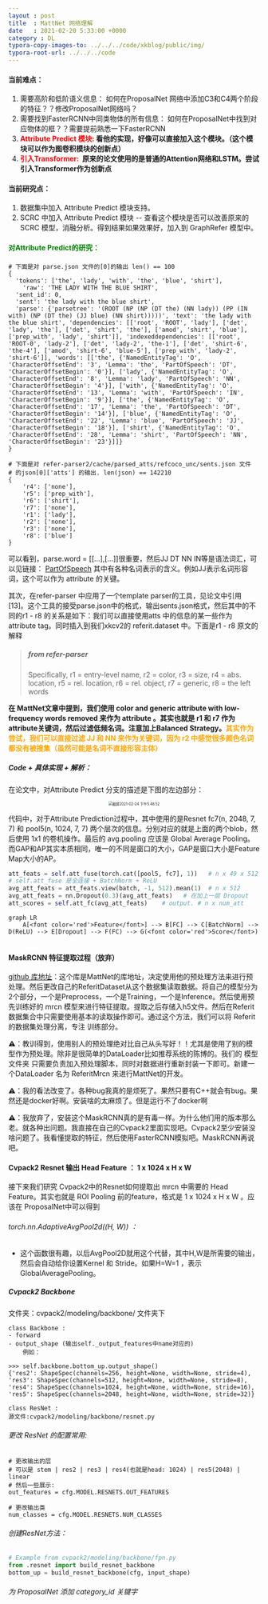 ```yaml
---
layout : post
title  : MattNet 网络理解
date   : 2021-02-20 5:33:00 +0000
category : DL
typora-copy-images-to: ../../../code/xkblog/public/img/
typora-root-url: ../../../code
---
```


#### 当前难点：

1. 需要高阶和低阶语义信息： 如何在ProposalNet 网络中添加C3和C4两个阶段的特征？？修改ProposalNet网络吗？
2. 需要找到FasterRCNN中同类物体的所有信息： 如何在ProposalNet中找到对应物体的框？？需要提前熟悉一下FasterRCNN
3. **<font color='red'>Attribute Predict 模块:</font> 看他的实现，好像可以直接加入这个模块。（这个模块可以作为图卷积模块的创新点）**
4. **<font color='red'>引入Transformer: </font> 原来的论文使用的是普通的Attention网络和LSTM。尝试引入Transformer作为创新点**

#### 当前研究点：

1. 数据集中加入 Attribute Predict 模块支持。
2. SCRC 中加入 Attribute Predict 模块 -- 查看这个模块是否可以改善原来的 SCRC 模型，消融分析。得到结果如果效果好，加入到 GraphRefer 模型中。

#### <font color='green'> 对Attribute Predict的研究：</font>

``` 
# 下面是对 parse.json 文件的[0]的输出 len() == 100
{
  'tokens': ['the', 'lady', 'with', 'the', 'blue', 'shirt'], 
 	'raw': 'THE LADY WITH THE BLUE SHIRT',  
  'sent_id': 0, 
  'sent': 'the lady with the blue shirt',
  'parse': {'parsetree': '(ROOT (NP (NP (DT the) (NN lady)) (PP (IN with) (NP (DT the) (JJ blue) (NN shirt)))))', 'text': 'the lady with the blue shirt', 'dependencies': [['root', 'ROOT', 'lady'], ['det', 'lady', 'the'], ['det', 'shirt', 'the'], ['amod', 'shirt', 'blue'], ['prep_with', 'lady', 'shirt']], 'indexeddependencies': [['root', 'ROOT-0', 'lady-2'], ['det', 'lady-2', 'the-1'], ['det', 'shirt-6', 'the-4'], ['amod', 'shirt-6', 'blue-5'], ['prep_with', 'lady-2', 'shirt-6']], 'words': [['the', {'NamedEntityTag': 'O', 'CharacterOffsetEnd': '3', 'Lemma': 'the', 'PartOfSpeech': 'DT', 'CharacterOffsetBegin': '0'}], ['lady', {'NamedEntityTag': 'O', 'CharacterOffsetEnd': '8', 'Lemma': 'lady', 'PartOfSpeech': 'NN', 'CharacterOffsetBegin': '4'}], ['with', {'NamedEntityTag': 'O', 'CharacterOffsetEnd': '13', 'Lemma': 'with', 'PartOfSpeech': 'IN', 'CharacterOffsetBegin': '9'}], ['the', {'NamedEntityTag': 'O', 'CharacterOffsetEnd': '17', 'Lemma': 'the', 'PartOfSpeech': 'DT', 'CharacterOffsetBegin': '14'}], ['blue', {'NamedEntityTag': 'O', 'CharacterOffsetEnd': '22', 'Lemma': 'blue', 'PartOfSpeech': 'JJ', 'CharacterOffsetBegin': '18'}], ['shirt', {'NamedEntityTag': 'O', 'CharacterOffsetEnd': '28', 'Lemma': 'shirt', 'PartOfSpeech': 'NN', 'CharacterOffsetBegin': '23'}]]}
}
```

```
# 下面是对 refer-parser2/cache/parsed_atts/refcoco_unc/sents.json 文件
# 的json[0]['atts'] 的输出. len(json) == 142210
{
	'r4': ['none'], 
	'r5': ['prep_with'], 
	'r6': ['shirt'], 
	'r7': ['none'], 
	'r1': ['lady'], 
	'r2': ['none'], 
	'r3': ['none'], 
	'r8': ['blue']
}
```

可以看到，parse.word = [[...],[...]]很重要，然后JJ DT NN IN等是语法词汇，可以见链接： [PartOfSpeech](https://blog.csdn.net/LYJXCZ/article/details/17082341)  其中有各种名词表示的含义。例如JJ表示名词形容词，这个可以作为 attribute 的关键。

其次，在refer-parser 中应用了一个template parser的工具，见论文中引用[13]。这个工具的接受parse.json中的格式，输出sents.json格式，然后其中的不同的r1 - r8 的关系是如下：我们可以直接使用atts 中的信息的某一些作为 attribute tag。同时插入到我们xkcv2的 referit.dataset 中。下面是r1 - r8 原文的解释

> ##### from refer-parser
>
>Specifically, r1 = entry-level name, r2 = color, r3 = size, r4 = abs. location,
>r5 = rel. location, r6 = rel. object, r7 = generic, r8 = the left words

**在 MattNet文章中提到，我们使用 color and generic attribute with low-frequency words removed 来作为 attribute 。其实也就是 r1 和 r7 作为attribute关键词，然后过滤低频名词。注意加上Balanced Strategy。<font color='orange'>其实作为尝试，我们可以直接过滤 JJ 和 NN 来作为关键词，因为 r2 中感觉很多颜色名词都没有被搜集（虽然可能是名词不直接形容主体）</font>**

##### Code + 具体实现 + 解析：

在论文中，对Attribute Predict 分支的描述是下图的左边部分：

<div align='center'><img src="/xkblog/public/img/截屏2021-02-24 下午5.48.52.png" alt="截屏2021-02-24 下午5.48.52" style="zoom:50%;" /></div>

代码中，对于Attribute Prediction过程中，其中使用的是Resnet fc7(n, 2048, 7, 7) 和 pool5(n, 1024, 7, 7) 两个层次的信息。分别对应的就是上面的两个blob，然后使用 1x1 的卷机操作。最后的 avg.pooling 应该是 Global Average Pooling。而GAP和AP其实本质相同，唯一的不同是窗口的大小，GAP是窗口大小是Feature Map大小的AP。

```python
att_feats = self.att_fuse(torch.cat([pool5, fc7], 1))   # n x 49 x 512
# self.att_fuse 是全连接 + BatchNorm + ReLU
avg_att_feats = att_feats.view(batch, -1, 512).mean(1)  # n x 512
avg_att_feats = nn.Dropout(0.3)(avg_att_feats)   # 在加上一层 Dropout
att_scores = self.att_fc(avg_att_feats)    # output. # n x num_att
```

```mermaid
graph LR
	A[<font color='red'>Feature</font>] --> B[FC] --> C[BatchNorm] --> D(ReLU) --> E[Dropout] --> F(FC) --> G(<font color='red'>Score</font>)
	
```

#### MaskRCNN 特征提取过程（放弃）

[github 库地址](https://github.com/lichengunc/MAttNet)：这个库是MattNet的库地址，决定使用他的预处理方法来进行预处理。然后更改自己的ReferitDataset从这个数据集读取数据。将自己的模型分为2个部分，一个是Preprocess，一个是Training，一个是Inference。然后使用预先训练好的 mrcn 模型来进行特征提取。提取之后存储入h5文件。然后在Referit 数据集合中只需要使用基本的读取操作即可。通过这个方法，我们可以将 Referit 的数据集处理分离，专注 训练部分。 

⚠️：教训得到，使用别人的预处理绝对比自己从头写好！！尤其是使用了别的模型作为预处理。除非是很简单的DataLoader比如推荐系统的陈博的。我们的 模型文件夹 只需要负责加入预处理脚本，同时对数据进行重新封装一下即可。新建一个DataLoader 名为 ReferitMrcn 来进行MattNet的开发。

⚠️：我的看法改变了。各种bug我真的是烦死了。果然只要有C++就会有bug。果然还是docker好啊。安装啥的太麻烦了。但是运行不了docker啊

⚠️：我放弃了，安装这个MaskRCNN真的是有毒一样。为什么他们用的版本那么老。就各种出问题。我直接在自己的Cvpack2里面实现吧。Cvpack2至少安装没啥问题了。我看懂提取的特征，然后使用FasterRCNN模拟吧。MaskRCNN再说吧。

#### Cvpack2  Resnet  输出 Head Feature ： 1 x 1024 x H x W 

接下来我们研究 Cvpack2中的Resnet如何提取出 mrcn 中需要的 Head Feature。其实也就是 ROI Pooling 前的feature，格式是 1 x 1024 x H x W 。应该在 ProposalNet中可以得到

###### torch.nn.AdaptiveAvgPool2d((H, W)) ： 

- 这个函数很有趣，以后AvgPool2D就用这个代替，其中H,W是所需要的输出，然后会自动给你设置Kernel 和 Stride。如果H=W=1 ，表示GlobalAveragePooling。

##### Cvpack2 Backbone 

文件夹：cvpack2/modeling/backbone/ 文件夹下

```
class Backbone : 
- forward
- output_shape (输出self._output_features中name对应的)
	例如： 

>>> self.backbone.bottom_up.output_shape()
{'res2': ShapeSpec(channels=256, height=None, width=None, stride=4), 'res3': ShapeSpec(channels=512, height=None, width=None, stride=8), 'res4': ShapeSpec(channels=1024, height=None, width=None, stride=16), 'res5': ShapeSpec(channels=2048, height=None, width=None, stride=32)}
```

```
class ResNet : 
源文件:cvpack2/modeling/backbone/resnet.py
```

###### 更改 ResNet 的配置常用: 

```
# 更改输出的层 
# 可以是 stem | res2 | res3 | res4(也就是head: 1024) | res5(2048) | linear
# 然后一些展示: 
out_features = cfg.MODEL.RESNETS.OUT_FEATURES 

# 更改输出类
num_classes = cfg.MODEL.RESNETS.NUM_CLASSES   
```

###### 创建ResNet方法：

```python
# Example from cvpack2/modeling/backbone/fpn.py
from .resnet import build_resnet_backbone 
bottom_up = build_resnet_backbone(cfg, input_shape)
```

###### 为 ProposalNet 添加 category_id 关键字





